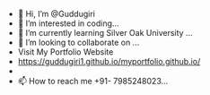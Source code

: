 - 👋 Hi, I’m @Guddugiri
- 👀 I’m interested in coding...
- 🌱 I’m currently learning Silver Oak University ...
- 💞️ I’m looking to collaborate on ...
- Visit My Portfolio Website
-  https://guddugiri1.github.io/myportfolio.github.io/
-  
- 📫 How to reach me +91- 7985248023...

<!---
Guddugiri1/Guddugiri1 is a ✨ special ✨ repository because its `README.md` (this file) appears on your GitHub profile.
You can click the Preview link to take a look at your changes.
--->
